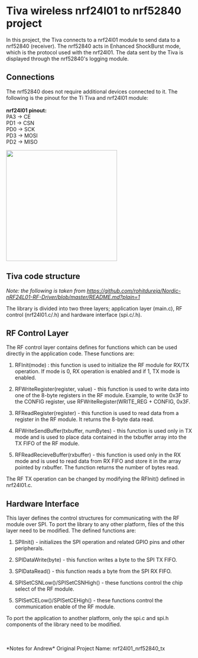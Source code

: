 # Tiva wireless nrf24l01 to nrf52840 project
In this project, the Tiva connects to a nrf24l01 module to send data to a nrf52840 (receiver). The nrf52840 acts in Enhanced ShockBurst mode, which is the 
protocol used with the nrf24l01. The data sent by the Tiva is displayed through the nrf52840's logging module.

## Connections
The nrf52840 does not require additional devices connected to it. The following is the pinout for the Ti Tiva and nrf24l01 module:<br /> <br />
**nrf24l01 pinout:** <br />
PA3 -> CE <br />
PD1 -> CSN <br />
PD0 -> SCK <br />
PD3 -> MOSI <br />
PD2 -> MISO <br />

<img src="https://github.com/andrewabdel/Tiva_Projects/assets/93873993/8968d743-6cc5-44cb-9017-1424b2bc3c03" width="300"> <br />

## Tiva code structure 
*Note: the following is taken from https://github.com/rohitdureja/Nordic-nRF24L01-RF-Driver/blob/master/README.md?plain=1*

The library is divided into two three layers; application layer (main.c), RF control (nrf24l01.c/.h) and hardware interface (spi.c/.h). 

RF Control Layer
----------------
The RF control layer contains defines for functions which can be used directly in the application code. These functions are:
  
1. RFInit(mode) : this function is used to initialize the RF module for RX/TX operation. If mode is 0, RX operation is enabled and if 1, TX mode is enabled.
  
2. RFWriteRegister(register, value) - this function is used to write data into one of the 8-byte registers in the RF module. Example, to write 0x3F to the CONFIG register, use RFWriteRegister(WRITE_REG + CONFIG, 0x3F.
  
3. RFReadRegister(register) - this function is used to read data from a register in the RF module. It returns the 8-byte data read.
  
4. RFWriteSendBuffer(txbuffer, numBytes) - this function is used only in TX mode and is used to place data contained in the txbuffer array into the TX FIFO of the RF module.
 
5. RFReadRecieveBuffer(rxbuffer) - this function is used only in the RX mode and is used to read data from RX FIFO and store it in the array pointed by rxbuffer. The function returns the number of bytes read.

The RF TX operation can be changed by modifying the RFInit() defined in nrf24l01.c. 

Hardware Interface
-------------------

This layer defines the control structures for communicating with the RF module over SPI. To port the library to any other platform, files of the this layer need to be modified. The defined functions are:

1. SPIInit() - initializes the SPI operation and related GPIO pins and other peripherals.
 
2. SPIDataWrite(byte) - this function writes a byte to the SPI TX FIFO.
 
3. SPIDataRead() - this function reads a byte from the SPI RX FIFO.
 
4. SPISetCSNLow()/SPISetCSNHigh() - these functions control the chip select of the RF module.
 
5. SPISetCELow()/SPISetCEHigh() - these functions control the communication enable of the RF module.

To port the application to another platform, only the spi.c and spi.h components of the library need to be modified. 

<br />
<br />
*Notes for Andrew*
Original Project Name: nrf24l01_nrf52840_tx
